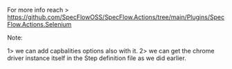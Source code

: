﻿For more info reach > https://github.com/SpecFlowOSS/SpecFlow.Actions/tree/main/Plugins/SpecFlow.Actions.Selenium

Note:

1> we can add capbalities options also with it.
2> we can get the chrome driver instance itself in the Step definition file as we did earlier.
